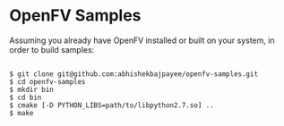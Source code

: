 # OpenFV Samples

Assuming you already have OpenFV installed or built on your system, in order to build samples:

<pre><code>
$ git clone git@github.com:abhishekbajpayee/openfv-samples.git
$ cd openfv-samples
$ mkdir bin
$ cd bin
$ cmake [-D PYTHON_LIBS=path/to/libpython2.7.so] ..
$ make
</code></pre>